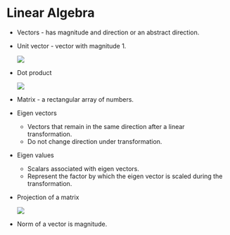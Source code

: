 # Linear Algebra

- Vectors - has magnitude and direction or an abstract direction.

- Unit vector - vector with magnitude 1.
  
  ![](https://i.ytimg.com/vi/fMa7bu7gKNo/maxresdefault.jpg)

- Dot product
  
   ![](https://andymath.com/wp-content/uploads/2019/07/dot-product-2.jpg)
  
- Matrix - a rectangular array of numbers.

- Eigen vectors
  - Vectors that remain in the same direction after a linear transformation.
  - Do not change direction under transformation.

- Eigen values
  - Scalars associated with eigen vectors.
  - Represent the factor by which the eigen vector is scaled during the transformation.

- Projection of a matrix
  
  ![](https://th.bing.com/th/id/OIP.zFxXa3BscVhg4ndLUF4IKQAAAA?rs=1&pid=ImgDetMain)

- Norm of a vector is magnitude.

 
